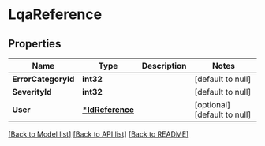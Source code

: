 # LqaReference

## Properties
Name | Type | Description | Notes
------------ | ------------- | ------------- | -------------
**ErrorCategoryId** | **int32** |  | [default to null]
**SeverityId** | **int32** |  | [default to null]
**User** | [***IdReference**](IdReference.md) |  | [optional] [default to null]

[[Back to Model list]](../README.md#documentation-for-models) [[Back to API list]](../README.md#documentation-for-api-endpoints) [[Back to README]](../README.md)


